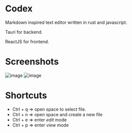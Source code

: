 # Codex

Markdown inspired text editor written in rust and javascript.

Tauri for backend.

ReactJS for frontend.

# Screenshots

![image](https://github.com/DhruvGupta3377/codex/assets/90503781/35b51792-a6f8-40ea-8f82-aec3672f28d0)
![image](https://github.com/DhruvGupta3377/codex/assets/90503781/defc5a63-d7c3-44b2-a1da-c88daf417f4a)

# Shortcuts

- Ctrl + q => open space to select file.
- Ctrl + n => open space and create a new file
- Ctrl + e => enter *edit* mode
- Ctrl + p => enter *view* mode
